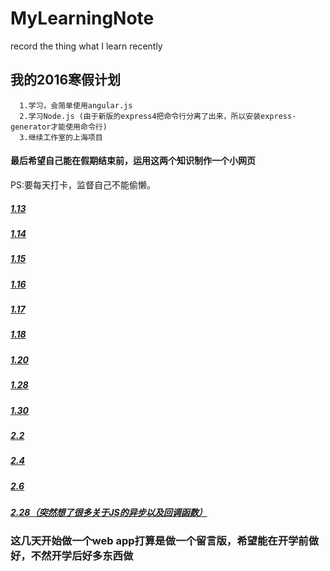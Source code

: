 # MyLearningNote
record the thing what I learn recently
## 我的2016寒假计划

      1.学习，会简单使用angular.js 
      2.学习Node.js (由于新版的express4把命令行分离了出来，所以安装express-generator才能使用命令行)
      3.继续工作室的上海项目
      
#### 最后希望自己能在假期结束前，运用这两个知识制作一个小网页
PS:要每天打卡，监督自己不能偷懒。 

##### [1.13](http://blog.sina.com.cn/s/blog_6943c2590102w79z.html)
##### [1.14](http://blog.sina.com.cn/s/blog_6943c2590102w7ez.html)
##### [1.15](http://blog.sina.com.cn/s/blog_6943c2590102w7k9.html)
##### [1.16](https://github.com/skykobe/MyLearningNote/issues/3)
##### [1.17](https://github.com/skykobe/MyLearningNote/issues/4)
##### [1.18](https://github.com/skykobe/MyLearningNote/issues/5)
##### [1.20](https://github.com/skykobe/MyLearningNote/issues/6)
##### [1.28](https://github.com/skykobe/MyLearningNote/issues/7)
##### [1.30](https://github.com/skykobe/MyLearningNote/issues/8)
##### [2.2](https://github.com/skykobe/MyLearningNote/issues/9)
##### [2.4](https://github.com/skykobe/MyLearningNote/issues/10)
##### [2.6](https://github.com/skykobe/MyLearningNote/issues/11)
##### [2.28（突然想了很多关于JS的异步以及回调函数）](https://github.com/skykobe/MyLearningNote/issues/12)

### 这几天开始做一个web app打算是做一个留言版，希望能在开学前做好，不然开学后好多东西做
